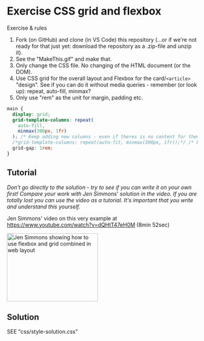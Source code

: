 # Exercise CSS grid and flexbox

Exercise & rules

1. Fork (on GitHub) and clone (in VS Code) this repository (...or if we're not ready for that just yet: download the repository as a .zip-file and unzip it).
2. See the "MakeThis.gif" and make that.
3. Only change the CSS file. No changing of the HTML document (or the DOM).
4. Use CSS grid for the overall layout and Flexbox for the card/`<article>` "design". See if you can do it without media queries - remember (or look up): repeat, auto-fill, minmax?
5. Only use "rem" as the unit for margin, padding etc.

```css
main {
  display: grid;
  grid-template-columns: repeat(
    auto-fill,
    minmax(300px, 1fr)
  ); /* Keep adding new columns - even if theres is no content for them. content does not always take up full width */
  /*grid-template-columns: repeat(auto-fit, minmax(300px, 1fr));*/ /* Don't add more columns than theres is content for. && +content "always" take full width */
  grid-gap: 1rem;
}
```

## Tutorial

_Don't go directly to the solution - try to see if you can write it on your own first! Compare your work with Jen Simmons' solution in the video. If you are totally lost you can use the video as a tutorial. It's important that you write and understand this yourself._

Jen Simmons' video on this very example at
https://www.youtube.com/watch?v=dQHtT47eH0M (8min 52sec)

<a href="http://www.youtube.com/watch?feature=player_embedded&v=dQHtT47eH0M" target="_blank"><img src="http://img.youtube.com/vi/dQHtT47eH0M/0.jpg" 
alt="Jen Simmons showing how to use flexbox and grid combined in web layout" width="240" height="180" /></a>

## Solution

SEE "css/style-solution.css"

